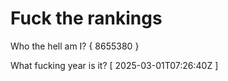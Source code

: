 # Fuck the rankings

Who the hell am I?
{ 8655380 }

What fucking year is it?
[ 2025-03-01T07:26:40Z ]
